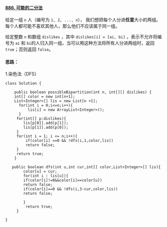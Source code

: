 #### [886. 可能的二分法](https://leetcode.cn/problems/possible-bipartition/)

给定一组 `n` 人（编号为 `1, 2, ..., n`）， 我们想把每个人分进**任意**大小的两组。每个人都可能不喜欢其他人，那么他们不应该属于同一组。

给定整数 `n` 和数组 `dislikes` ，其中 `dislikes[i] = [ai, bi]` ，表示不允许将编号为 `ai` 和 `bi`的人归入同一组。当可以用这种方法将所有人分进两组时，返回 `true`；否则返回 `false`。

#### 思路：

1.染色法（DFS）



 

```
class Solution {
    
    public boolean possibleBipartition(int n, int[][] dislikes) {
    int[] color = new int[n+1];
    List<Integer>[] lis = new List[n +1];
      for(int i = 0;i<=n;i++){
          lis[i] = new ArrayList<Integer>();
      }
     for(int[] p:dislikes){
        lis[p[0]].add(p[1]);
        lis[p[1]].add(p[0]);
     }
     for(int i = 1; i <= n;i++){
         if(color[i] ==0 && !dfs(i,1,color,lis))
         return false;
     }
     return true;
    }
    
   public boolean dfs(int u,int cur,int[] color,List<Integer>[] lis){
        color[u] = cur;
        for(int i : lis[u]){
        if(color[i]!=0&&color[i]==color[u])
        return false;
        if(color[i]==0 && !dfs(i,3-cur,color,lis))
        return false;
        
        }
         return true;
     }
     
}
```

